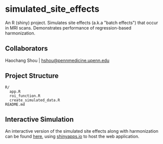 # simulated_site_effects
An R (shiny) project. Simulates site effects (a.k.a "batch effects") that occur in MRI scans. Demonstrates performance of regression-based harmonization.

## Collaborators

Haochang Shou | hshou@pennmedicine.upenn.edu

## Project Structure

```
R/
  app.R
  roi_function.R
  create_simulated_data.R
README.md
```

## Interactive Simulation

An interactive version of the simulated site effects along with harmonization can be found [here](https://rpomponio.shinyapps.io/simulated_harmonization/), using [shinyapps.io](https://www.shinyapps.io/) to host the web application.
